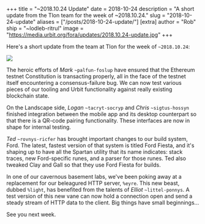 +++
title = "~2018.10.24 Update"
date = 2018-10-24
description = "A short update from the Tlon team for the week of ~2018.10.24."
slug = "2018-10-24-update"
aliases = ["/posts/2018-10-24-update/"]
[extra]
author = "Rob"
ship = "~lodleb-ritrul"
image = "https://media.urbit.org/fora/updates/2018.10.24-update.jpg"
+++

Here's a short update from the team at Tlon for the week of `~2018.10.24`:

![](https://media.urbit.org/fora/updates/2018.10.24-update.jpg)

The heroic efforts of *Mark* `~palfun-foslup` have ensured that the Ethereum
testnet Constitution is transacting properly, all in the face of the testnet
itself encountering a consensus-failure bug. We can now test various pieces of
our tooling and Urbit functionality against really existing blockchain state.

On the Landscape side, *Logan* `~tacryt-socryp` and *Chris* `~sigtus-hossyn`
finished integration between the mobile app and its desktop counterpart so that
there is a QR-code pairing functionality. These interfaces are now in shape for
internal testing.

*Ted* `~rovnys-ricfer` has brought important changes to our build system,
Ford. The latest, fastest version of that system is titled Ford Fiesta, and
it's shaping up to have all the Spartan utility that its name indicates: stack
traces, new Ford-specific runes, and a parser for those runes. Ted also tweaked
Clay and Gall so that they use Ford Fiesta for builds.

In one of our cavernous basement labs, we've been poking away at a replacement
for our beleagured HTTP server, `%eyre`. This new beast, dubbed `%light`, has
benefited from the talents of *Elliot* `~littel-ponnys`. A test version of this
new vane can now hold a connection open and send a steady stream of HTTP data to
the client. Big things have small beginnings...

See you next week.